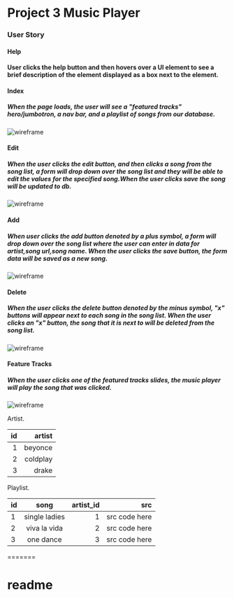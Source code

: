 
# Project 3 Music Player 

### User Story 

#### Help

#### User clicks the help button and then hovers over a UI element to see a brief description of the element displayed as a box next to the element.

#### Index

##### When the page loads, the user will see a "featured tracks" hero/jumbotron, a nav bar, and a playlist of songs from our database.

![wireframe](./assets/readme/index.png)

#### Edit

##### When the user clicks the edit button, and then clicks a song from the song list, a form will drop down over the song list and they will be able to edit the values for the specified song.When the user clicks save the song will be updated to db.

![wireframe](./assets/readme/edit.png)

#### Add

##### When user clicks the add button denoted by a plus symbol, a form will drop down over the song list where the user can enter in data for artist,song url,song name. When the user clicks the save button, the form data will be saved as a new song.

![wireframe](./assets/readme/add.png)

#### Delete

##### When the user clicks the delete button denoted by the minus symbol, "x" buttons will appear next to each song in the song list. When the user clicks an "x" button, the song that it is next to will be deleted from the song list.

![wireframe](./assets/readme/delete.png)

#### Feature Tracks

##### When the user clicks one of the featured tracks slides, the music player will play the song that was clicked.

![wireframe](./assets/readme/featured.png)


Artist.                       
 
 | id       |   artist     |
 |---------:|-------------:|
 |   1      |  beyonce     |
 |   2      |  coldplay    |
 |   3      |  drake       |
  


 Playlist.

 | id |   song           | artist_id   |          src                 | 
 |----|:----------------:|------------:|-----------------------------:|    
 |  1 | single ladies    |     1       | src code here                |
 |  2 | viva la vida     |     2       | src code here                |
 |  3 | one dance        |     3       | src code here                |
 
=======
# readme


